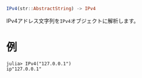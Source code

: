 ```julia
IPv4(str::AbstractString) -> IPv4
```

IPv4アドレス文字列を`IPv4`オブジェクトに解析します。

# 例

```jldoctest
julia> IPv4("127.0.0.1")
ip"127.0.0.1"
```
